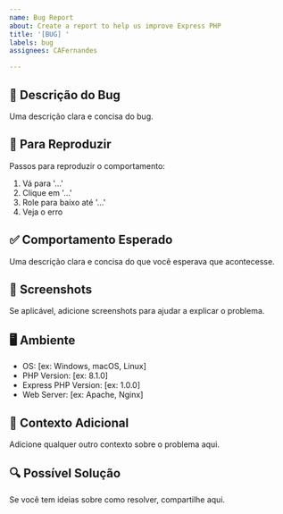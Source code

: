 ```yaml
---
name: Bug Report
about: Create a report to help us improve Express PHP
title: '[BUG] '
labels: bug
assignees: CAFernandes

---
```


## 🐛 Descrição do Bug
Uma descrição clara e concisa do bug.

## 🔄 Para Reproduzir
Passos para reproduzir o comportamento:
1. Vá para '...'
2. Clique em '...'
3. Role para baixo até '...'
4. Veja o erro

## ✅ Comportamento Esperado
Uma descrição clara e concisa do que você esperava que acontecesse.

## 📸 Screenshots
Se aplicável, adicione screenshots para ajudar a explicar o problema.

## 🖥️ Ambiente
 - OS: [ex: Windows, macOS, Linux]
 - PHP Version: [ex: 8.1.0]
 - Express PHP Version: [ex: 1.0.0]
 - Web Server: [ex: Apache, Nginx]

## 📝 Contexto Adicional
Adicione qualquer outro contexto sobre o problema aqui.

## 🔍 Possível Solução
Se você tem ideias sobre como resolver, compartilhe aqui.
